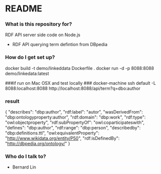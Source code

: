 # README #

### What is this repository for? ###

RDF API server side code on Node.js
* RDF API querying term defintion from DBpedia


### How do I get set up? ###
docker build -t demo/linkeddata Dockerfile .
docker run -d -p 8088:8088 demo/linkedata:latest 

###if run on Mac OSX and test locally ###
docker-machine ssh default -L 8088:localhost:8088
http://localhost:8088/api/term?q=dbo:author

### result ###
{
    "describes": "dbp:author",
    "rdf:label": "autor",
    "wasDerivedFrom": "dbp:ontologyproperty:author",
    "rdf:domain": "dbp:work",
    "rdf:type": "owl:objectproperty",
    "rdf:subPropertyOf": "owl:coparticipateswith",
    "defines": "dbp:author",
    "rdf:range": "dbp:person",
    "describedby": "dbp:definitions.ttl",
    "owl:equivalentProperty": "http://www.wikidata.org/entity/P50",
    "rdf:isDefinedBy": "http://dbpedia.org/ontology/"
}

### Who do I talk to? ###

* Bernard Lin
